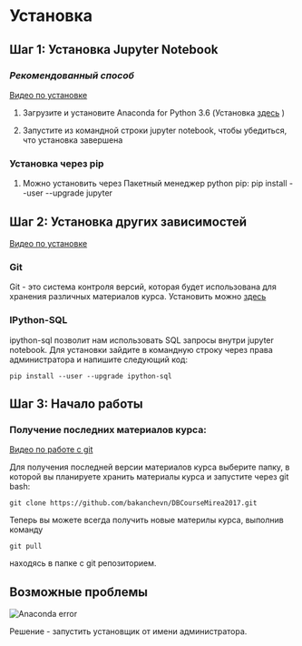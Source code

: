 # Установка

## Шаг 1: Установка Jupyter Notebook

### _Рекомендованный способ_

  [Видео по установке](https://www.youtube.com/watch?v=E8hUFNYt8VU)

  1. Загрузите и установите Anaconda for Python 3.6 (Установка [здесь](https://www.continuum.io/downloads) )
  
  2. Запустите из командной строки jupyter notebook, чтобы убедиться, что установка завершена
  
### Установка через pip

  1. Можно установить через Пакетный менеджер python pip: pip install --user --upgrade jupyter
  
## Шаг 2: Установка других зависимостей

[Видео по установке](https://www.youtube.com/watch?v=ezGSKnWfEq0)

### Git

Git - это система контроля версий, которая будет использована для хранения различных материалов курса. Установить можно [здесь](https://git-scm.com/downloads)
  
### IPython-SQL

ipython-sql позволит нам использовать SQL запросы внутри jupyter notebook. Для установки зайдите в командную строку через права администратора и напишите следующий код:

```
pip install --user --upgrade ipython-sql
```

## Шаг 3: Начало работы

### Получение последних материалов курса:

[Видео по работе с git](https://www.youtube.com/watch?v=Zr9tsqmdLKM)

Для получения последней версии материалов курса выберите папку, в которой вы планируете хранить материалы курса и запустите через git bash:

```
git clone https://github.com/bakanchevn/DBCourseMirea2017.git
```

Теперь вы можете всегда получить новые материлы курса, выполнив команду 

```
git pull
```

находясь в папке с git репозиторием.


## Возможные проблемы 

![Anaconda error](https://api.monosnap.com/rpc/file/download?id=YsAx6g8YS46kZJ6TMcbQjhaTit7TrC)

Решение - запустить установщик от имени администратора.

